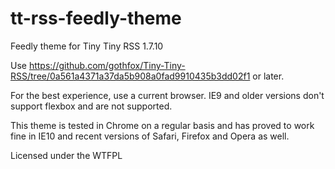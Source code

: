 tt-rss-feedly-theme
===================

Feedly theme for Tiny Tiny RSS 1.7.10

Use https://github.com/gothfox/Tiny-Tiny-RSS/tree/0a561a4371a37da5b908a0fad9910435b3dd02f1 or later.

For the best experience, use a current browser. IE9 and older versions don't support flexbox and are not supported.

This theme is tested in Chrome on a regular basis and has proved to work fine in IE10 and recent versions of Safari, Firefox and Opera as well.

Licensed under the WTFPL
